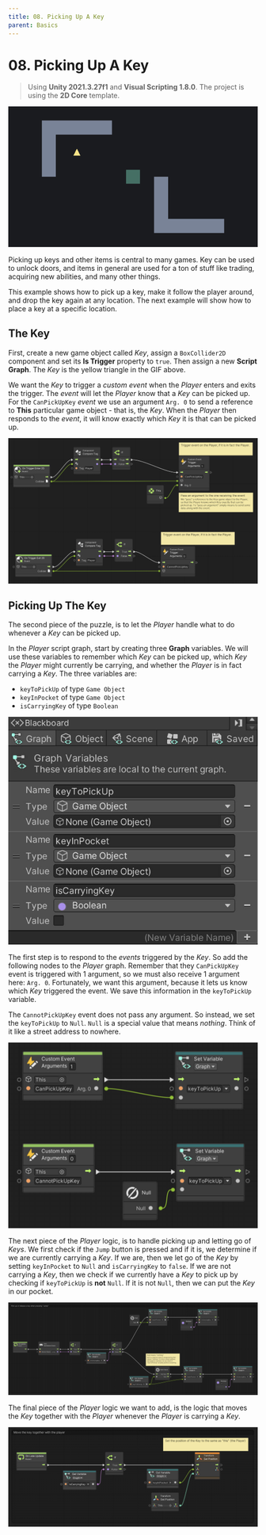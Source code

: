 ```yaml
---
title: 08. Picking Up A Key
parent: Basics
---
```


# 08. Picking Up A Key

> Using **Unity 2021.3.27f1** and **Visual Scripting 1.8.0**. The project is using the **2D Core** template.

![Demo](./demo.gif)

Picking up keys and other items is central to many games. Key can be used to unlock doors, and items in general are used for a ton of stuff like trading, acquiring new abilities, and many other things.

This example shows how to pick up a key, make it follow the player around, and drop the key again at any location. The next example will show how to place a key at a specific location.

## The Key

First, create a new game object called *Key*, assign a `BoxCollider2D` component and set its **Is Trigger** property to `true`. Then assign a new **Script Graph**. The *Key* is the yellow triangle in the GIF above.

We want the *Key* to trigger a *custom event* when the *Player* enters and exits the trigger. The *event* will let the *Player* know that a *Key* can be picked up. For the `CanPickUpKey` *event* we use an argument `Arg. 0` to send a reference to **This** particular game object - that is, the *Key*. When the *Player* then responds to the *event*, it will know exactly which *Key* it is that can be picked up.

[![Key Graph](./key-graph.jpg)](./key-graph.jpg)

## Picking Up The Key

The second piece of the puzzle, is to let the *Player* handle what to do whenever a *Key* can be picked up.

In the *Player* script graph, start by creating three **Graph** variables. We will use these variables to remember which *Key* can be picked up, which *Key* the *Player* might currently be carrying, and whether the *Player* is in fact carrying a *Key*. The three variables are:

- `keyToPickUp` of type `Game Object`
- `keyInPocket` of type `Game Object`
- `isCarryingKey` of type `Boolean`

![Player Variables](./player-variables.jpg)

The first step is to respond to the *events* triggered by the *Key*. So add the following nodes to the *Player* graph. Remember that they `CanPickUpKey` event is triggered with 1 argument, so we must also receive 1 argument here: `Arg. 0`. Fortunately, we want this argument, because it lets us know which *Key* triggered the event. We save this information in the `keyToPickUp` variable.

The `CannotPickUpKey` event does not pass any argument. So instead, we set the `keyToPickUp` to `Null`. `Null` is a special value that means *nothing*. Think of it like a street address to nowhere. 

[![Player Graph 1](./player-graph-1.jpg)](./player-graph-1.jpg)

The next piece of the *Player* logic, is to handle picking up and letting go of *Keys*. We first check if the `Jump` button is pressed and if it is, we determine if we are currently carrying a *Key*. If we are, then we let go of the *Key* by setting `keyInPocket` to `Null` and `isCarryingKey` to `false`. If we are not carrying a *Key*, then we check if we currently have a *Key* to pick up by checking if `keyToPickUp` is **not** `Null`. If it is not `Null`, then we can put the *Key* in our pocket.

[![Player Graph 2](./player-graph-2.jpg)](./player-graph-2.jpg)

The final piece of the *Player* logic we want to add, is the logic that moves the *Key* together with the *Player* whenever the *Player* is carrying a *Key*.

[![Player Graph 3](./player-graph-3.jpg)](./player-graph-3.jpg)